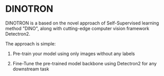 # DINOTRON

DINOTRON is a based on the novel approach of Self-Supervised learning method "DINO", along with cutting-edge computer vision framework Detectron2.

The approach is simple:

1. Pre-train your model using only images without any labels

2. Fine-Tune the pre-trained model backbone using Detectron2 for any downstream task

